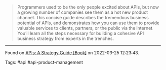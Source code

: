 > Programmers used to be the only people excited about APIs, but now a growing number of companies see them as a hot new product channel. This concise guide describes the tremendous business potential of APIs, and demonstrates how you can use them to provide valuable services to clients, partners, or the public via the Internet. You’ll learn all the steps necessary for building a cohesive API business strategy from experts in the trenches.

---
Found on [APIs: A Strategy Guide [Book]](https://www.oreilly.com/library/view/apis-a-strategy/9781449321628/) on 2022-03-25 12:23:43.

Tags: #api #api-product-management 